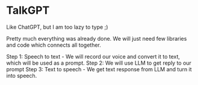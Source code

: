 # TalkGPT
Like ChatGPT, but I am too lazy to type ;)

Pretty much everything was already done. We will just need few libraries and code which connects all together.

Step 1: Speech to text - We will record our voice and convert it to text, which will be used as a prompt.
Step 2: We will use LLM to get reply to our prompt
Step 3: Text to speech - We get text response from LLM and turn it into speech.

